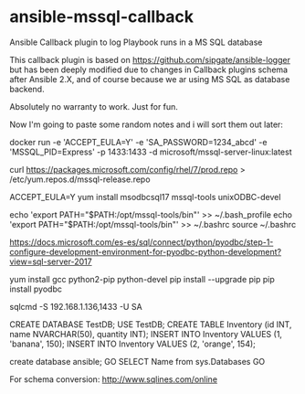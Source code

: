 # ansible-mssql-callback
Ansible Callback plugin to log Playbook runs in a MS SQL database

This callback plugin is based on https://github.com/sipgate/ansible-logger but has been deeply modified due to changes in Callback plugins schema after Ansible 2.X, and of course because we ar using MS SQL as database backend.

Absolutely no warranty to work. Just for fun.

Now I'm going to paste some random notes and i will sort them out later:


docker run -e 'ACCEPT_EULA=Y' -e 'SA_PASSWORD=1234_abcd' -e 'MSSQL_PID=Express' -p 1433:1433 -d microsoft/mssql-server-linux:latest

curl https://packages.microsoft.com/config/rhel/7/prod.repo > /etc/yum.repos.d/mssql-release.repo

ACCEPT_EULA=Y yum install msodbcsql17 mssql-tools unixODBC-devel

echo 'export PATH="$PATH:/opt/mssql-tools/bin"' >> ~/.bash_profile
echo 'export PATH="$PATH:/opt/mssql-tools/bin"' >> ~/.bashrc
source ~/.bashrc


https://docs.microsoft.com/es-es/sql/connect/python/pyodbc/step-1-configure-development-environment-for-pyodbc-python-development?view=sql-server-2017

yum install gcc python2-pip python-devel 
pip install --upgrade pip
pip install pyodbc


sqlcmd -S 192.168.1.136,1433 -U SA

CREATE DATABASE TestDB;
USE TestDB;
CREATE TABLE Inventory (id INT, name NVARCHAR(50), quantity INT);
INSERT INTO Inventory VALUES (1, 'banana', 150); INSERT INTO Inventory VALUES (2, 'orange', 154);


create database ansible;
GO
SELECT Name from sys.Databases
GO

For schema conversion:
http://www.sqlines.com/online
